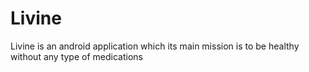 # Livine

Livine is an android application which its main mission is to be healthy without any type of medications 
